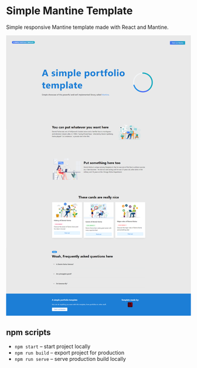 # Simple Mantine Template
Simple responsive Mantine template made with React and Mantine.

![Mantine template demo](full-sample.png "Title")

## npm scripts

- `npm start` – start project locally
- `npm run build` – export project for production
- `npm run serve` – serve production build locally